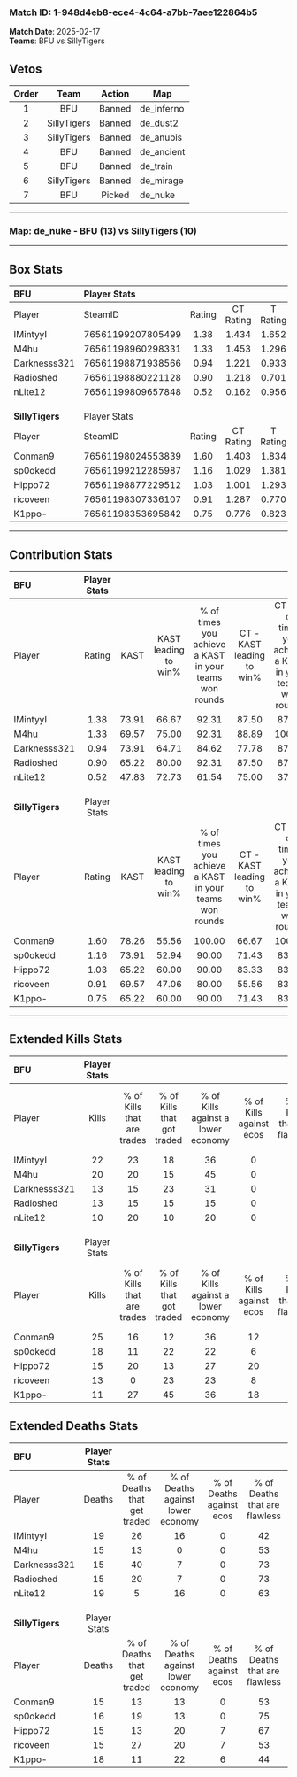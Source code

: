 ### Match ID: 1-948d4eb8-ece4-4c64-a7bb-7aee122864b5  
**Match Date**: 2025-02-17  
**Teams**: BFU vs SillyTigers  

## Vetos  

| Order | Team | Action | Map |
| :---: | :--: | :----: | --- |
| 1 | BFU | Banned | de_inferno |
| 2 | SillyTigers | Banned | de_dust2 |
| 3 | SillyTigers | Banned | de_anubis |
| 4 | BFU | Banned | de_ancient |
| 5 | BFU | Banned | de_train |
| 6 | SillyTigers | Banned | de_mirage |
| 7 | BFU | Picked | de_nuke |

---  

### **Map**: de_nuke - BFU (13) vs SillyTigers (10)  
---  

## Box Stats  

| **BFU**         | Player Stats      |        |           |          |       |       |       |         |        |      |     |
| :- | :- | :-: | :-: | :-: | :-: | :-: | :-: | :-: | :-: | :-: | :-: |
| Player          | SteamID           | Rating | CT Rating | T Rating | KAST  |  ADR  | Kills | Assists | Deaths | K/D  | HS% |
| IMintyyI        | 76561199207805499 |  1.38  |   1.434   |  1.652   | 73.91 | 112.1 |  22   |    7    |   19   | 1.16 | 36  |
| M4hu            | 76561198960298331 |  1.33  |   1.453   |  1.296   | 69.57 | 103.7 |  20   |    6    |   15   | 1.33 | 35  |
| Darknesss321    | 76561198871938566 |  0.94  |   1.221   |  0.933   | 73.91 | 59.1  |  13   |    3    |   15   | 0.87 | 53  |
| Radioshed       | 76561198880221128 |  0.90  |   1.218   |  0.701   | 65.22 | 61.4  |  13   |    6    |   15   | 0.87 | 84  |
| nLite12         | 76561199809657848 |  0.52  |   0.162   |  0.956   | 47.83 | 51.3  |  10   |    2    |   19   | 0.53 | 80  |
|                 |                   |        |           |          |       |       |       |         |        |      |     |
|                 |                   |        |           |          |       |       |       |         |        |      |     |
|                 |                   |        |           |          |       |       |       |         |        |      |     |
| **SillyTigers** | Player Stats      |        |           |          |       |       |       |         |        |      |     |
| Player          | SteamID           | Rating | CT Rating | T Rating | KAST  |  ADR  | Kills | Assists | Deaths | K/D  | HS% |
| Conman9         | 76561198024553839 |  1.60  |   1.403   |  1.834   | 78.26 | 114.0 |  25   |    3    |   15   | 1.67 | 40  |
| sp0okedd        | 76561199212285987 |  1.16  |   1.029   |  1.381   | 73.91 | 76.9  |  18   |    2    |   16   | 1.13 | 83  |
| Hippo72         | 76561198877229512 |  1.03  |   1.001   |  1.293   | 65.22 | 79.7  |  15   |    6    |   15   | 1.00 | 46  |
| ricoveen        | 76561198307336107 |  0.91  |   1.287   |  0.770   | 69.57 | 58.4  |  13   |    4    |   15   | 0.87 | 69  |
| K1ppo-          | 76561198353695842 |  0.75  |   0.776   |  0.823   | 65.22 | 60.6  |  11   |    6    |   18   | 0.61 | 36  |
---  

## Contribution Stats  

| **BFU**         | Player Stats |       |                      |                                                        |                           |                                                             |                          |                                                            |
| :- | :-: | :-: | :-: | :-: | :-: | :-: | :-: | :-: |
| Player          |    Rating    | KAST  | KAST leading to win% | % of times you achieve a KAST in your teams won rounds | CT - KAST leading to win% | CT - % of times you achieve a KAST in your teams won rounds | T - KAST leading to win% | T - % of times you achieve a KAST in your teams won rounds |
| IMintyyI        |     1.38     | 73.91 |        66.67         |                         92.31                          |           87.50           |                            87.50                            |          50.00           |                           100.00                           |
| M4hu            |     1.33     | 69.57 |        75.00         |                         92.31                          |           88.89           |                           100.00                            |          57.14           |                           80.00                            |
| Darknesss321    |     0.94     | 73.91 |        64.71         |                         84.62                          |           77.78           |                            87.50                            |          50.00           |                           80.00                            |
| Radioshed       |     0.90     | 65.22 |        80.00         |                         92.31                          |           87.50           |                            87.50                            |          71.43           |                           100.00                           |
| nLite12         |     0.52     | 47.83 |        72.73         |                         61.54                          |           75.00           |                            37.50                            |          71.43           |                           100.00                           |
|                 |              |       |                      |                                                        |                           |                                                             |                          |                                                            |
|                 |              |       |                      |                                                        |                           |                                                             |                          |                                                            |
|                 |              |       |                      |                                                        |                           |                                                             |                          |                                                            |
| **SillyTigers** | Player Stats |       |                      |                                                        |                           |                                                             |                          |                                                            |
| Player          |    Rating    | KAST  | KAST leading to win% | % of times you achieve a KAST in your teams won rounds | CT - KAST leading to win% | CT - % of times you achieve a KAST in your teams won rounds | T - KAST leading to win% | T - % of times you achieve a KAST in your teams won rounds |
| Conman9         |     1.60     | 78.26 |        55.56         |                         100.00                         |           66.67           |                           100.00                            |          44.44           |                           100.00                           |
| sp0okedd        |     1.16     | 73.91 |        52.94         |                         90.00                          |           71.43           |                            83.33                            |          40.00           |                           100.00                           |
| Hippo72         |     1.03     | 65.22 |        60.00         |                         90.00                          |           83.33           |                            83.33                            |          44.44           |                           100.00                           |
| ricoveen        |     0.91     | 69.57 |        47.06         |                         80.00                          |           55.56           |                            83.33                            |          37.50           |                           75.00                            |
| K1ppo-          |     0.75     | 65.22 |        60.00         |                         90.00                          |           71.43           |                            83.33                            |          50.00           |                           100.00                           |
---  

## Extended Kills Stats  

| **BFU**         | Player Stats |                            |                            |                                    |                         |                              |                                 |                                       |                    |           |
| :- | :-: | :-: | :-: | :-: | :-: | :-: | :-: | :-: | :-: | :-: |
| Player          |    Kills     | % of Kills that are trades | % of Kills that got traded | % of Kills against a lower economy | % of Kills against ecos | % of Kills that are flawless | % of Kills that are close duels | % of Kills that are assisted by flash | Pistol Round Kills | AWP Kills |
| IMintyyI        |      22      |             23             |             18             |                 36                 |            0            |              50              |                9                |                   0                   |         0          |     0     |
| M4hu            |      20      |             20             |             15             |                 45                 |            0            |              50              |                5                |                   0                   |         0          |     1     |
| Darknesss321    |      13      |             15             |             23             |                 31                 |            0            |              69              |                0                |                   0                   |         5          |     1     |
| Radioshed       |      13      |             15             |             15             |                 15                 |            0            |              62              |                0                |                   0                   |         0          |     3     |
| nLite12         |      10      |             20             |             10             |                 20                 |            0            |              30              |               10                |                   0                   |         0          |     0     |
|                 |              |                            |                            |                                    |                         |                              |                                 |                                       |                    |           |
|                 |              |                            |                            |                                    |                         |                              |                                 |                                       |                    |           |
|                 |              |                            |                            |                                    |                         |                              |                                 |                                       |                    |           |
| **SillyTigers** | Player Stats |                            |                            |                                    |                         |                              |                                 |                                       |                    |           |
| Player          |    Kills     | % of Kills that are trades | % of Kills that got traded | % of Kills against a lower economy | % of Kills against ecos | % of Kills that are flawless | % of Kills that are close duels | % of Kills that are assisted by flash | Pistol Round Kills | AWP Kills |
| Conman9         |      25      |             16             |             12             |                 36                 |           12            |              64              |                4                |                   0                   |         0          |     2     |
| sp0okedd        |      18      |             11             |             22             |                 22                 |            6            |              61              |               11                |                   0                   |         1          |     4     |
| Hippo72         |      15      |             20             |             13             |                 27                 |           20            |              53              |               27                |                   0                   |         5          |     0     |
| ricoveen        |      13      |             0              |             23             |                 23                 |            8            |              69              |               15                |                   0                   |         0          |     2     |
| K1ppo-          |      11      |             27             |             45             |                 36                 |           18            |              64              |                9                |                   9                   |         0          |     0     |
## Extended Deaths Stats  

| **BFU**         | Player Stats |                             |                                   |                          |                               |                            |                           |               |
| :- | :-: | :-: | :-: | :-: | :-: | :-: | :-: | :-: |
| Player          |    Deaths    | % of Deaths that get traded | % of Deaths against lower economy | % of Deaths against ecos | % of Deaths that are flawless | % of Deaths that are close | % of Deaths while blinded | Deaths to AWP |
| IMintyyI        |      19      |             26              |                16                 |            0             |              42               |             16             |             0             |       1       |
| M4hu            |      15      |             13              |                 0                 |            0             |              53               |             20             |             0             |       1       |
| Darknesss321    |      15      |             40              |                 7                 |            0             |              73               |             7              |             0             |       2       |
| Radioshed       |      15      |             20              |                 7                 |            0             |              73               |             7              |             7             |       1       |
| nLite12         |      19      |              5              |                16                 |            0             |              63               |             11             |             0             |       1       |
|                 |              |                             |                                   |                          |                               |                            |                           |               |
|                 |              |                             |                                   |                          |                               |                            |                           |               |
|                 |              |                             |                                   |                          |                               |                            |                           |               |
| **SillyTigers** | Player Stats |                             |                                   |                          |                               |                            |                           |               |
| Player          |    Deaths    | % of Deaths that get traded | % of Deaths against lower economy | % of Deaths against ecos | % of Deaths that are flawless | % of Deaths that are close | % of Deaths while blinded | Deaths to AWP |
| Conman9         |      15      |             13              |                13                 |            0             |              53               |             7              |             0             |       1       |
| sp0okedd        |      16      |             19              |                13                 |            0             |              75               |             0              |             0             |       2       |
| Hippo72         |      15      |             13              |                20                 |            7             |              67               |             7              |             0             |       1       |
| ricoveen        |      15      |             27              |                20                 |            7             |              53               |             0              |             0             |       1       |
| K1ppo-          |      18      |             11              |                22                 |            6             |              44               |             11             |             0             |       0       |
